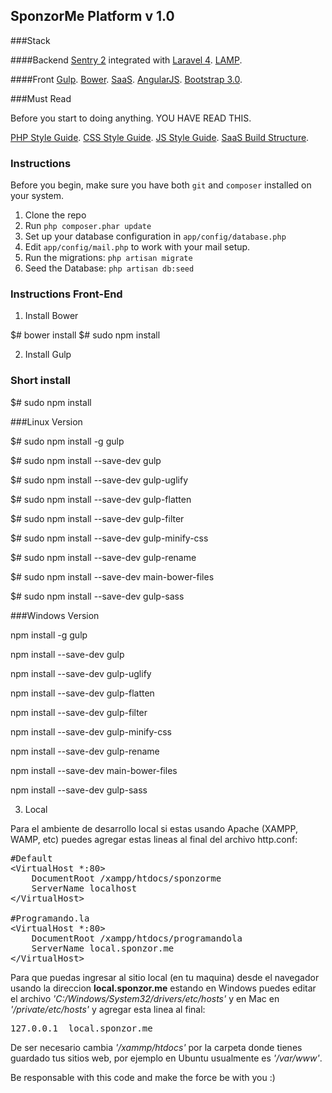 ## SponzorMe Platform v 1.0

###Stack

####Backend
[Sentry 2](https://github.com/cartalyst/sentry) integrated with [Laravel 4](https://github.com/laravel/laravel/tree/develop).
[LAMP](http://en.wikipedia.org/wiki/LAMP_%28software_bundle%29).

####Front
[Gulp](http://gulpjs.com/).
[Bower](http://bower.io).
[SaaS](http://sass-lang.com).
[AngularJS](https://angularjs.org/).
[Bootstrap 3.0](http://getbootstrap.com).

###Must Read

Before you start to doing anything. YOU HAVE READ THIS.

[PHP Style Guide](https://github.com/SponzorMe/php-style-guide).
[CSS Style Guide](https://github.com/SponzorMe/css-style-guide).
[JS Style Guide](https://github.com/SponzorMe/javascript-style-guide).
[SaaS Build Structure](https://github.com/SponzorMe/sass-build-structure).



### Instructions

Before you begin, make sure you have both ```git``` and ```composer``` installed on your system.

1. Clone the repo
2. Run ```php composer.phar update```
3. Set up your database configuration in ```app/config/database.php```
4. Edit ```app/config/mail.php``` to work with your mail setup.
5. Run the migrations: ```php artisan migrate```
6. Seed the Database: ```php artisan db:seed```


### Instructions Front-End

1. Install Bower

$# bower install
$# sudo npm install

2. Install Gulp

### Short install

$# sudo npm install

###Linux Version

$# sudo npm install -g gulp

$# sudo npm install --save-dev gulp

$# sudo npm install --save-dev gulp-uglify

$# sudo npm install --save-dev gulp-flatten

$# sudo npm install --save-dev gulp-filter

$# sudo npm install --save-dev gulp-minify-css

$# sudo npm install --save-dev gulp-rename

$# sudo npm install --save-dev main-bower-files

$# sudo npm install --save-dev gulp-sass

###Windows Version

npm install -g gulp

npm install --save-dev gulp

npm install --save-dev gulp-uglify

npm install --save-dev gulp-flatten

npm install --save-dev gulp-filter

npm install --save-dev gulp-minify-css

npm install --save-dev gulp-rename

npm install --save-dev main-bower-files

npm install --save-dev gulp-sass

3. Local

Para el ambiente de desarrollo local si estas usando Apache (XAMPP, WAMP, etc) puedes agregar estas lineas al final del archivo http.conf:

<pre>
#Default
&lt;VirtualHost *:80&gt;
    DocumentRoot /xampp/htdocs/sponzorme
    ServerName localhost
&lt;/VirtualHost&gt;

#Programando.la
&lt;VirtualHost *:80&gt;
    DocumentRoot /xampp/htdocs/programandola
    ServerName local.sponzor.me
&lt;/VirtualHost&gt;
</pre>

Para que puedas ingresar al sitio local (en tu maquina) desde el navegador usando la direccion **local.sponzor.me** estando en Windows puedes editar el archivo *'C:/Windows/System32/drivers/etc/hosts'* y en Mac en *'/private/etc/hosts'* y agregar esta linea al final:

<pre>127.0.0.1  local.sponzor.me</pre>

De ser necesario cambia *'/xammp/htdocs'* por la carpeta donde tienes guardado tus sitios web, por ejemplo en Ubuntu usualmente es *'/var/www'*.



Be responsable with this code and make the force be with you :)
